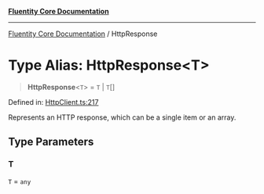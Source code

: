 [**Fluentity Core Documentation**](../README.md)

***

[Fluentity Core Documentation](../globals.md) / HttpResponse

# Type Alias: HttpResponse\<T\>

> **HttpResponse**\<`T`\> = `T` \| `T`[]

Defined in: [HttpClient.ts:217](https://github.com/cedricpierre/fluentity-core/blob/67e692bbd289864a7426aa17449637a48dccd630/src/HttpClient.ts#L217)

Represents an HTTP response, which can be a single item or an array.

## Type Parameters

### T

`T` = `any`
